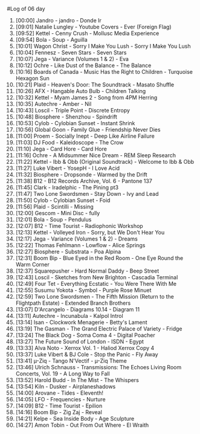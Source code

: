 #Log of 06 day

1. [00:00] Jandro - jandro - Donde Ir
1. [09:01] Natalie Lungley - Youtube Covers - Ever (Foreign Flag)
1. [09:52] Kettel - Cenny Crush - Mollusc Media Experience
1. [09:54] Bola - Soup - Aguilla
1. [10:01] Wagon Christ - Sorry I Make You Lush - Sorry I Make You Lush
1. [10:04] Fennesz - Seven Stars - Seven Stars
1. [10:07] Jega - Variance (Volumes 1 & 2) - Eva
1. [10:12] Ochre - Like Dust of the Balance - The Balance
1. [10:16] Boards of Canada - Music Has the Right to Children - Turquoise Hexagon Sun
1. [10:21] Plaid - Heaven's Door: The Soundtrack - Masato Shuffle
1. [10:26] AFX - Hangable Auto Bulb - Children Talking
1. [10:32] Kettel - Myam James 2 - Song from 4PM Herring
1. [10:35] Autechre - Amber - Nil
1. [10:43] Loscil - Triple Point - Discrete Entropy
1. [10:48] Biosphere - Shenzhou - Spindrift
1. [10:53] Cylob - Cylobian Sunset - Instant Shrink
1. [10:56] Global Goon - Family Glue - Friendship Never Dies
1. [11:00] Proem - Socially Inept - Deep Like Airline Failure
1. [11:03] DJ Food - Kaleidoscope - The Crow
1. [11:10] Jega - Card Hore - Card Hore
1. [11:16] Ochre - A Midsummer Nice Dream - REM Sleep Research
1. [11:22] Kettel - Ibb & Obb (Original Soundtrack) - Welcome to Ibb & Obb
1. [11:27] Luke Vibert - YosepH - I Love Acid
1. [11:32] Biosphere - Dropsonde - Warmed by the Drift
1. [11:38] B12 - B12 Records Archive, Vol. 6 - Pantone 137
1. [11:45] Clark - Iradelphic - The Pining pt3
1. [11:47] Two Lone Swordsmen - Stay Down - Ivy and Lead
1. [11:50] Cylob - Cylobian Sunset - Foid
1. [11:56] Plaid - Scintilli - Missing
1. [12:00] Gescom - Mini Disc - fully
1. [12:01] Bola - Soup - Pendulus
1. [12:07] B12 - Time Tourist - Radiophonic Workshop
1. [12:13] Kettel - Volleyed Iron - Sorry, but We Don't Hear You
1. [12:17] Jega - Variance (Volumes 1 & 2) - Dreams
1. [12:22] Thomas Fehlmann - Lowflow - Alice Springs
1. [12:27] Biosphere - Substrata - Poa Alpina
1. [12:31] Boom Bip - Blue Eyed in the Red Room - One Eye Round the Warm Corner
1. [12:37] Squarepusher - Hard Normal Daddy - Beep Street
1. [12:43] Loscil - Sketches from New Brighton - Cascadia Terminal
1. [12:49] Four Tet - Everything Ecstatic - You Were There With Me
1. [12:55] Susumu Yokota - Symbol - Purple Rose Minuet
1. [12:59] Two Lone Swordsmen - The Fifth Mission (Return to the Flightpath Estate) - Extended Branch Brothers
1. [13:07] D'Arcangelo - Diagrams 10.14 - Diagram 11
1. [13:11] Autechre - Incunabula - Kalpol Introl
1. [13:14] Isan - Clockwork Menagerie - Betty's Lament
1. [13:19] The Gasman - The Grand Electric Palace of Variety - Fridge
1. [13:24] The Black Dog - Soma Coma 4 - Digital Poacher
1. [13:27] The Future Sound of London - ISDN - Egypt
1. [13:33] Alva Noto - Xerrox Vol. 1 - Haliod Xerrox Copy 4
1. [13:37] Luke Vibert & BJ Cole - Stop the Panic - Fly Away
1. [13:41] µ-Ziq - Tango N'Vectif - µ-Ziq Theme
1. [13:46] Ulrich Schnauss - Transmissions: The Echoes Living Room Concerts, Vol. 19 - A Long Way to Fall
1. [13:52] Harold Budd - In The Mist - The Whispers
1. [13:54] Kiln - Dusker - Airplaneshadows
1. [14:00] Arovane - Tides - Eleventh!
1. [14:05] LFO - Frequencies - Nurture
1. [14:09] B12 - Time Tourist - Epilion
1. [14:16] Boom Bip - Zig Zaj - Reveal
1. [14:21] Kelpe - Sea Inside Body - Age Sculpture
1. [14:27] Amon Tobin - Out From Out Where - El Wraith
